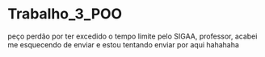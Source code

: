 # Trabalho_3_POO
peço perdão por ter excedido o tempo limite pelo SIGAA, professor, acabei me esquecendo de enviar e estou tentando enviar por aqui hahahaha
